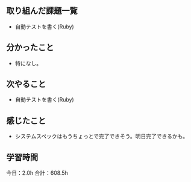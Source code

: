 ## 取り組んだ課題一覧
* 自動テストを書く(Ruby)
## 分かったこと
* 特になし。
      
    
    

## 次やること
* 自動テストを書く(Ruby)
## 感じたこと
* システムスペックはもうちょっとで完了できそう。明日完了できるかも。
 
## 学習時間
今日：2.0h
合計：608.5h
